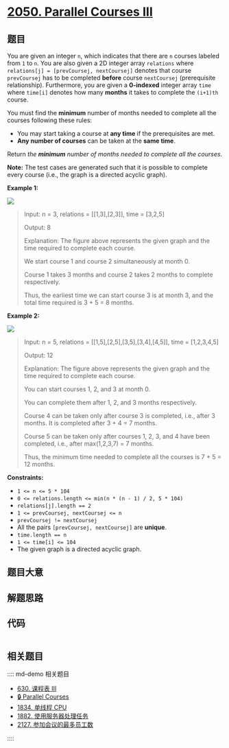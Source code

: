 # [2050. Parallel Courses III](https://leetcode.com/problems/parallel-courses-iii)

## 题目

You are given an integer `n`, which indicates that there are `n` courses
labeled from `1` to `n`. You are also given a 2D integer array `relations`
where `relations[j] = [prevCoursej, nextCoursej]` denotes that course
`prevCoursej` has to be completed **before** course `nextCoursej`
(prerequisite relationship). Furthermore, you are given a **0-indexed**
integer array `time` where `time[i]` denotes how many **months** it takes to
complete the `(i+1)th` course.

You must find the **minimum** number of months needed to complete all the
courses following these rules:

  * You may start taking a course at **any time** if the prerequisites are met.
  * **Any number of courses** can be taken at the **same time**.

Return _the **minimum** number of months needed to complete all the courses_.

**Note:** The test cases are generated such that it is possible to complete
every course (i.e., the graph is a directed acyclic graph).



**Example 1:**

**![](https://assets.leetcode.com/uploads/2021/10/07/ex1.png)**

> Input: n = 3, relations = [[1,3],[2,3]], time = [3,2,5]
> 
> Output: 8
> 
> Explanation: The figure above represents the given graph and the time required to complete each course. 
> 
> We start course 1 and course 2 simultaneously at month 0.
> 
> Course 1 takes 3 months and course 2 takes 2 months to complete respectively.
> 
> Thus, the earliest time we can start course 3 is at month 3, and the total time required is 3 + 5 = 8 months.

**Example 2:**

**![](https://assets.leetcode.com/uploads/2021/10/07/ex2.png)**

> Input: n = 5, relations = [[1,5],[2,5],[3,5],[3,4],[4,5]], time = [1,2,3,4,5]
> 
> Output: 12
> 
> Explanation: The figure above represents the given graph and the time required to complete each course.
> 
> You can start courses 1, 2, and 3 at month 0.
> 
> You can complete them after 1, 2, and 3 months respectively.
> 
> Course 4 can be taken only after course 3 is completed, i.e., after 3 months. It is completed after 3 + 4 = 7 months.
> 
> Course 5 can be taken only after courses 1, 2, 3, and 4 have been completed, i.e., after max(1,2,3,7) = 7 months.
> 
> Thus, the minimum time needed to complete all the courses is 7 + 5 = 12 months.

**Constraints:**

  * `1 <= n <= 5 * 104`
  * `0 <= relations.length <= min(n * (n - 1) / 2, 5 * 104)`
  * `relations[j].length == 2`
  * `1 <= prevCoursej, nextCoursej <= n`
  * `prevCoursej != nextCoursej`
  * All the pairs `[prevCoursej, nextCoursej]` are **unique**.
  * `time.length == n`
  * `1 <= time[i] <= 104`
  * The given graph is a directed acyclic graph.


## 题目大意

## 解题思路

## 代码

```javascript

```

## 相关题目

:::: md-demo 相关题目
- [630. 课程表 III](https://leetcode.com/problems/course-schedule-iii)
- [🔒 Parallel Courses](https://leetcode.com/problems/parallel-courses)
- [1834. 单线程 CPU](https://leetcode.com/problems/single-threaded-cpu)
- [1882. 使用服务器处理任务](https://leetcode.com/problems/process-tasks-using-servers)
- [2127. 参加会议的最多员工数](https://leetcode.com/problems/maximum-employees-to-be-invited-to-a-meeting)

::::
